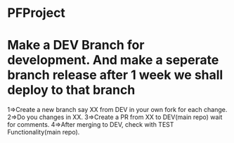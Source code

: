 # PFProject
# Make a DEV Branch for development. And make a seperate branch release after 1 week we shall deploy to that branch
1=>Create a new branch say XX from DEV in your own fork for each change. 
2=>Do you changes in XX. 
3=>Create a PR from XX to DEV(main repo) wait for comments. 
4=>After merging to DEV, check with TEST Functionality(main repo).

